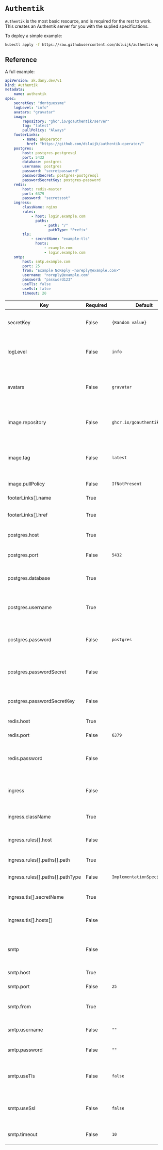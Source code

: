 # `Authentik`

`Authentik` is the most basic resource, and is required for the rest to work.
This creates an Authentik server for you with the suplied specifications.

To deploy a simple example:

```bash
kubectl apply -f https://raw.githubusercontent.com/dsluijk/authentik-operator/main/docs/authentik.yaml
```

## Reference

A full example:

```yaml
apiVersion: ak.dany.dev/v1
kind: Authentik
metadata:
    name: authentik
spec:
    secretKey: "dontguessme"
    logLevel: "info"
    avatars: "gravatar"
    image:
        repository: "ghcr.io/goauthentik/server"
        tag: "latest"
        pullPolicy: "Always"
    footerLinks:
        - name: akOperator
          href: "https://github.com/dsluijk/authentik-operator/"
    postgres:
        host: postgres-postgresql
        port: 5432
        database: postgres
        username: postgres
        password: "secretpassword"
        passwordSecret: postgres-postgresql
        passwordSecretKey: postgres-password
    redis:
        host: redis-master
        port: 6379
        password: "secretssst"
    ingress:
        className: nginx
        rules:
            - host: login.example.com
              paths:
                  - path: "/"
                    pathType: "Prefix"
        tls:
            - secretName: "example-tls"
              hosts:
                  - example.com
                  - login.example.com
    smtp:
        host: smtp.example.com
        port: 25
        from: "Example NoReply <noreply@example.com>"
        username: "noreply@example.com"
        password: "password123"
        useTls: false
        useSsl: false
        timeout: 20
```

| Key                              | Required | Default                      | Description                                                                 |
| -------------------------------- | -------- | ---------------------------- | --------------------------------------------------------------------------- |
| secretKey                        | False    | `{Random value}`             | The secret key for signing, autogenerated if not provided.                  |
| logLevel                         | False    | `info`                       | Authentik log level. Valid: `debug`, `info`, `warning`, and `error`.        |
| avatars                          | False    | `gravatar`                   | Configure how avatars are show. This is the same as in a normal deployment. |
| image.repository                 | False    | `ghcr.io/goauthentik/server` | Repository of the Authentik server. Can mostly be left as default.          |
| image.tag                        | False    | `latest`                     | The tag used for the server container. Fixing a tag might be a good idea.   |
| image.pullPolicy                 | False    | `IfNotPresent`               | The pull policy of the image.                                               |
| footerLinks[].name               | True     |                              | Name of a footer link.                                                      |
| footerLinks[].href               | True     |                              | The url to be used in the footer.                                           |
| postgres.host                    | True     |                              | The host of the posgres database.                                           |
| postgres.port                    | False    | `5432`                       | The port of the posgres database.                                           |
| postgres.database                | True     |                              | The database to be used on the postgres server.                             |
| postgres.username                | True     |                              | The username to authenticate on the Postgres server with.                   |
| postgres.password                | False    | `postgres`                   | The password of the postgres user. This or a secret is required.            |
| postgres.passwordSecret          | False    |                              | A reference to a Kubernetes secret containing the password.                 |
| postgres.passwordSecretKey       | False    |                              | The key of the password within the secret.                                  |
| redis.host                       | True     |                              | The host of the Redis server.                                               |
| redis.port                       | False    | `6379`                       | The port of this Redis server.                                              |
| redis.password                   | False    |                              | An optional password used to authenticate against the Redis server.         |
| ingress                          | False    |                              | The ingress definition. The ingress is not created if this is not present.  |
| ingress.className                | True     |                              | The ingress class name to use.                                              |
| ingress.rules[].host             | False    |                              | The host to use for this rule. Empty for any.                               |
| ingress.rules[].paths[].path     | True     |                              | The path to match against.                                                  |
| ingress.rules[].paths[].pathType | False    | `ImplementationSpecific`     | The type of path to match with.                                             |
| ingress.tls[].secretName         | True     |                              | The secret to use for the TLS certificate.                                  |
| ingress.tls[].hosts[]            | False    |                              | The hosts to match the certificate with.                                    |
| smtp                             | False    |                              | SMTP server settings. SMTP is disabled if this object is not given.         |
| smtp.host                        | True     |                              | The host of the SMTP server.                                                |
| smtp.port                        | False    | `25`                         | The port of the SMTP server.                                                |
| smtp.from                        | True     |                              | The FROM string to use when sending mails.                                  |
| smtp.username                    | False    | `""`                         | The username used when authenticating.                                      |
| smtp.password                    | False    | `""`                         | The password used when authenticating.                                      |
| smtp.useTls                      | False    | `false`                      | Whenether to use TLS when communicating with the SMTP server.               |
| smtp.useSsl                      | False    | `false`                      | Whenether to use SSL when communicating with the SMTP server.               |
| smtp.timeout                     | False    | `10`                         | Timeout in seconds when sending mails.                                      |
